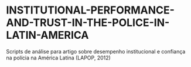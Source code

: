 # INSTITUTIONAL-PERFORMANCE-AND-TRUST-IN-THE-POLICE-IN-LATIN-AMERICA
Scripts de análise para artigo sobre desempenho institucional e confiança na polícia na América Latina (LAPOP, 2012)
